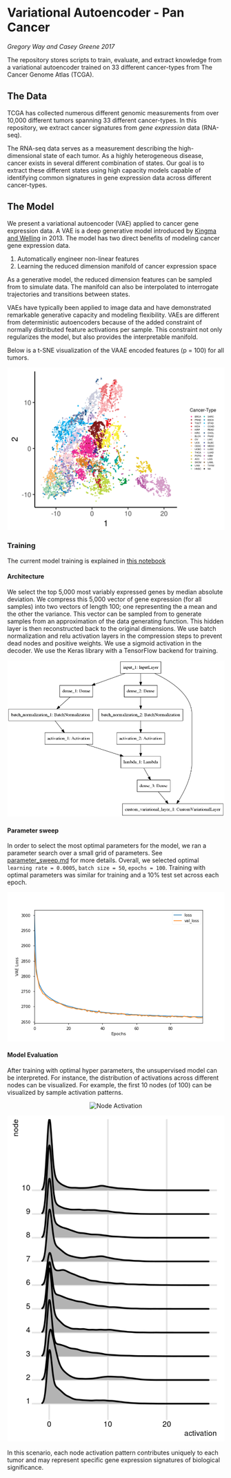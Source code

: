 # Variational Autoencoder - Pan Cancer

*Gregory Way and Casey Greene 2017*

The repository stores scripts to train, evaluate, and extract knowledge from
a variational autoencoder trained on 33 different cancer-types from The Cancer
Genome Atlas (TCGA).

## The Data

TCGA has collected numerous different genomic measurements from over 10,000
different tumors spanning 33 different cancer-types. In this repository, we
extract cancer signatures from *gene expression* data (RNA-seq). 

The RNA-seq data serves as a measurement describing the high-dimensional state
of each tumor. As a highly heterogeneous disease, cancer exists in several
different combination of states. Our goal is to extract these different states
using high capacity models capable of identifying common signatures in gene
expression data across different cancer-types.

## The Model

We present a variational autoencoder (VAE) applied to cancer gene expression
data. A VAE is a deep generative model introduced by
[Kingma and Welling](https://arxiv.org/abs/1312.6114) in 2013. The model has
two direct benefits of modeling cancer gene expression data. 

1. Automatically engineer non-linear features
2. Learning the reduced dimension manifold of cancer expression space

As a generative model, the reduced dimension features can be sampled from to
simulate data. The manifold can also be interpolated to interrogate trajectories
and transitions between states.

VAEs have typically been applied to image data and have demonstrated remarkable
generative capacity and modeling flexibility. VAEs are different from
deterministic autoencoders because of the added constraint of normally
distributed feature activations per sample. This constraint not only
regularizes the model, but also provides the interpretable manifold.

Below is a t-SNE visualization of the VAAE encoded features (p = 100) for all
tumors.

![VAE t-SNE](figures/vae_encoded_features_tsne.png?raw=true)

### Training

The current model training is explained in
[this notebook](pancan_vae_keras_onehidden_warmup_batchnorm.ipynb)

#### Architecture

We select the top 5,000 most variably expressed genes by median absolute
deviation. We compress this 5,000 vector of gene expression (for all samples)
into two vectors of length 100; one representing the a mean and the other the
variance. This vector can be sampled from to generate samples from an
approximation of the data generating function. This hidden layer is then
reconstructed back to the original dimensions. We use batch normalization
and relu activation layers in the compression steps to prevent dead nodes and
positive weights. We use a sigmoid activation in the decoder. We use the Keras
library with a TensorFlow backend for training.

![VAE Architecture](figures/onehidden_vae_architecture.png?raw=true)

#### Parameter sweep

In order to select the most optimal parameters for the model, we ran a
parameter search over a small grid of parameters. See
[parameter_sweep.md](parameter_sweep.md) for more details. Overall, we selected
optimal `learning rate = 0.0005`, `batch size = 50`, `epochs = 100`. Training
with optimal parameters was similar for training and a 10% test set across each
epoch.

![Training Performance](figures/onehidden_vae_training.png?raw=true)

#### Model Evaluation

After training with optimal hyper parameters, the unsupervised model can be
interpreted. For instance, the distribution of activations across different
nodes can be visualized. For example, the first 10 nodes (of 100) can be
visualized by sample activation patterns.

<p align="center">
  <img src="https://github.com/greenelab/vae_pancancer/figures/node_activation_distribution.png?raw=true" alt="Node Activation"/>
</p>

![Node Activation](figures/node_activation_distribution.png?raw=true)

In this scenario, each node activation pattern contributes uniquely to each
tumor and may represent specific gene expression signatures of biological
significance.